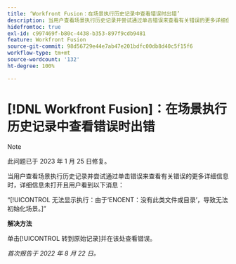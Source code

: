 ```yaml
---
title: ‘Workfront Fusion：在场景执行历史记录中查看错误时出错’
description: 当用户查看场景执行历史记录并尝试通过单击错误来查看有关错误的更多详细信息时，详细信息未打开且用户看到错误消息。
hidefromtoc: true
exl-id: c997469f-b80c-4438-b353-897f9cdb9481
feature: Workfront Fusion
source-git-commit: 98d56729e44e7ab47e201bdfc00db8d40c5f15f6
workflow-type: tm+mt
source-wordcount: '132'
ht-degree: 100%

---
```


# [!DNL Workfront Fusion]：在场景执行历史记录中查看错误时出错

>[!NOTE]
>
>此问题已于 2023 年 1 月 25 日修复。

当用户查看场景执行历史记录并尝试通过单击错误来查看有关错误的更多详细信息时，详细信息未打开且用户看到以下消息：

“[!UICONTROL 无法显示执行：由于‘ENOENT：没有此类文件或目录’，导致无法初始化场景。]”

**解决方法**

单击[!UICONTROL 转到原始记录]并在该处查看错误。

_首次报告于 2022 年 8 月 22 日。_
